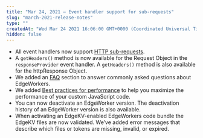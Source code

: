```yaml
---
title: "Mar 24, 2021 — Event handler support for sub-requests"
slug: "march-2021-release-notes"
type: ""
createdAt: "Wed Mar 24 2021 16:06:00 GMT+0000 (Coordinated Universal Time)"
hidden: false
---
```

- All event handlers now support [HTTP sub-requests](doc:http-request#http-sub-requests). 
- A `getHeaders()` method is now available for the Request Object in the `responseProvider` event handler. A `getHeaders()` method is also available for the httpResponse Object.
- We added an [FAQ](doc:faq-1) section to answer commonly asked questions about EdgeWorkers.
- We added [Best practices for performance](doc:best-practices-for-performance) to help you maximize the performance of your custom JavaScript code.
- You can now deactivate an EdgeWorker version. The deactivation history of an EdgeWorker version is also available.
- When activating an EdgeKV-enabled EdgeWorkers code bundle the EdgeKV files are now validated. We’ve added error messages that describe which files or tokens are missing, invalid, or expired.